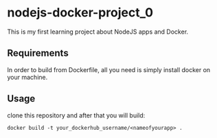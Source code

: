 # nodejs-docker-project_0
This is my first learning project about NodeJS apps and Docker.


Requirements
------------
In order to build from Dockerfile, all you need is simply install docker on your machine.


Usage
------------
clone this repository and after that you will build:

    docker build -t your_dockerhub_username/<nameofyourapp> .



